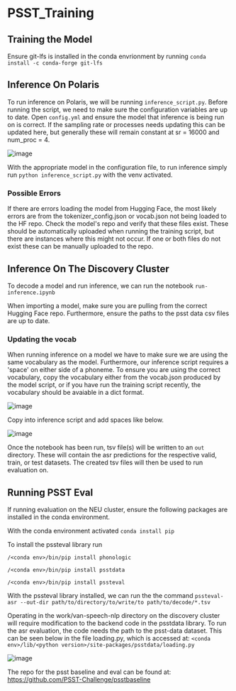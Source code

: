 # PSST_Training

## Training the Model

Ensure git-lfs is installed in the conda envrionment by running ```conda install -c conda-forge git-lfs```

## Inference On Polaris

To run inference on Polaris, we will be running ```inference_script.py```. Before running the script, we need to make sure the configuration variables are up to date. Open ```config.yml``` and ensure the model that inference is being run on is correct. If the sampling rate or processes needs updating this can be updated here, but generally these will remain constant at sr = 16000 and num_proc = 4. 

![image](https://github.com/SlangLab-NU/PSST_Training/assets/105329387/aba74711-137c-419c-ba3d-d2cb9c5fbc4c)

With the appropriate model in the configuration file, to run inference simply run ```python inference_script.py``` with the venv activated. 

### Possible Errors

If there are errors loading the model from Hugging Face, the most likely errors are from the tokenizer_config.json or vocab.json not being loaded to the HF repo. Check the model's repo and verify that these files exist. These should be automatically uploaded when running the training script, but there are instances where this might not occur. If one or both files do not exist these can be manually uploaded to the repo.

## Inference On The Discovery Cluster

To decode a model and run inference, we can run the notebook ```run-inference.ipynb```

When importing a model, make sure you are pulling from the correct Hugging Face repo. Furthermore, ensure the paths to the psst data csv files are up to date.

### Updating the vocab

When running inference on a model we have to make sure we are using the same vocabulary as the model. Furthermore, our inference script requires a 'space' on either side of a phoneme. To ensure you are using the correct vocabulary, copy the vocabulary either from the vocab.json produced by the model script, or if you have run the training script recently, the vocabulary should be avaiable in a dict format.

![image](https://github.com/SlangLab-NU/PSST_Training/assets/105329387/d0a63c76-bd1f-4749-a819-a6f479387577)

Copy into inference script and add spaces like below.

![image](https://github.com/SlangLab-NU/PSST_Training/assets/105329387/95d40442-debb-481d-bb32-2ca64c1983ad)


Once the notebook has been run, tsv file(s) will be written to an ```out``` directory. These will contain the asr predictions for the respective valid, train, or test datasets. The created tsv files will then be used to run evaluation on.

## Running PSST Eval

If running evaluation on the NEU cluster, ensure the following packages are installed in the conda environment.

With the conda environment activated
```conda install pip```

To install the pssteval library run

```/<conda env>/bin/pip install phonologic```

```/<conda env>/bin/pip install psstdata```

```/<conda env>/bin/pip install pssteval```

With the pssteval library installed, we can run the the command
```pssteval-asr --out-dir path/to/directory/to/write/to path/to/decode/*.tsv```

Operating in the work/van-speech-nlp directory on the discovery cluster will require modification to the backend code in the psstdata library. To run the asr evaluation, the code needs the path to the psst-data dataset. This can be seen below in the file loading.py, which is accessed at: ```<conda env>/lib/<python version>/site-packages/psstdata/loading.py```

![image](https://github.com/SlangLab-NU/PSST_Training/assets/105329387/8fa25b4e-32db-4596-8d53-d3b24b6270b1)

The repo for the psst baseline and eval can be found at: https://github.com/PSST-Challenge/psstbaseline
